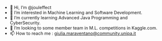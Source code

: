 - 👋 Hi, I’m @jouleffect
- 👀 I’m interested in Machine Learning and Software Development.
- 🌱 I’m currently learning Advanced Java Programming and CyberSecurity.
- 💞️ I’m looking to some member team in M.L. competitions in Kaggle.com.
- 📫 How to reach me : giulia.maraventano@community.unipa.it

<!---
jouleffect/jouleffect is a ✨ special ✨ repository because its `README.md` (this file) appears on your GitHub profile.
You can click the Preview link to take a look at your changes.
--->
